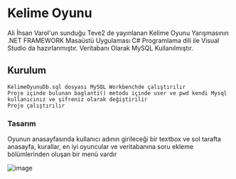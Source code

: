 # Kelime Oyunu

Ali İhsan Varol'un sunduğu Teve2 de yayınlanan Kelime Oyunu Yarışmasının .NET FRAMEWORK Masaüstü Uygulaması
C# Programlama dili ile Visual Studio da hazırlanmıştır.
Veritabanı Olarak MySQL Kullanılmıştır.

## Kurulum

    KelimeOyunuDb.sql dosyası MySQL Workbenchde çalıştırılır
    Proje içinde bulunan baglanti() metodu içinde user ve pwd kendi Mysql kullanıcınız ve şifreniz olarak değiştirilir
    Proje çalıştırılır
    
### Tasarım

Oyunun anasayfasında kullanıcı adının girileceği bir textbox ve sol tarafta anasayfa, kurallar, en iyi oyuncular ve veritabanına soru ekleme bölümlerinden oluşan bir menü vardır 
         
 ![image](https://user-images.githubusercontent.com/71495532/113892396-9bed2800-97ce-11eb-8244-25ddb61652a0.png)
  
